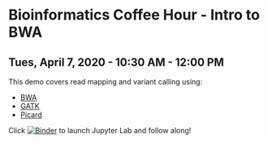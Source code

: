# Bioinformatics Coffee Hour - Intro to BWA
## Tues, April 7, 2020 - 10:30 AM - 12:00 PM

This demo covers read mapping and variant calling using:
* [BWA](http://bio-bwa.sourceforge.net/)
* [GATK](https://gatk.broadinstitute.org/)
* [Picard](https://broadinstitute.github.io/picard/)

Click [![Binder](https://mybinder.org/badge_logo.svg)](https://mybinder.org/v2/gh/harvardinformatics/intro-to-bwa/master?urlpath=lab/tree/index.ipynb) to launch Jupyter Lab and follow along!
